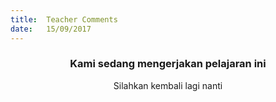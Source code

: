 ```yaml
---
title:  Teacher Comments
date:   15/09/2017
---
```


### <center>Kami sedang mengerjakan pelajaran ini</center>
<center>Silahkan kembali lagi nanti</center>
